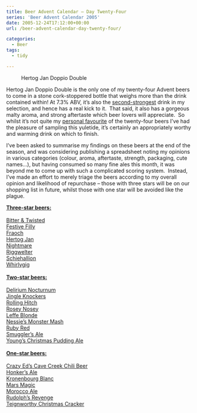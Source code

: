 ```yaml
---
title: Beer Advent Calendar – Day Twenty-Four
series: 'Beer Advent Calendar 2005'
date: 2005-12-24T17:12:00+00:00
url: /beer-advent-calendar-day-twenty-four/

categories:
  - Beer
tags:
  - tidy

---
```

<figure class="wp-block-image"><img decoding="async" src="https://cdn.iannelson.uk/uploads/2023/08/hertog-jan-doppio-double_76906363_o.jpg" alt="" /><figcaption class="wp-element-caption">Hertog Jan Doppio Double</figcaption></figure> 

Hertog Jan Doppio Double is the only one of my twenty-four Advent beers to come in a stone cork-stoppered bottle that weighs more than the drink contained within! At 7.3% ABV, it’s also the [second-strongest][1] drink in my selection, and hence has a real kick to it.&nbsp; That said, it also has a gorgeous malty aroma, and strong aftertaste which beer lovers will appreciate.&nbsp; So whilst it’s not quite my [personal favourite][2] of the twenty-four beers I’ve had the pleasure of sampling this yuletide, it’s certainly an appropriately worthy and warming drink on which to finish.

I’ve been asked to summarise my findings on these beers at the end of the season, and was considering publishing a spreadsheet noting my opinions in various categories (colour, aroma, aftertaste, strength, packaging, cute names&#8230;), but having consumed so many fine ales this month, it was beyond me to come up with such a complicated scoring system.&nbsp; Instead, I’ve made an effort to merely triage the beers according to my overall opinion and likelihood of repurchase &#8211; those with three stars will be on our shopping list in future, whilst those with one star will be avoided like the plague.

**<u>Three-star beers:</u>**  
&nbsp;  
 [Bitter & Twisted][3]  
[Festive Filly][3]  
[Fraoch][4]  
[Hertog Jan][5]  
[Nightmare][6]  
[Riggwelter][2]  
[Schiehallion][7]  
[Whirlygig][8]  
&nbsp;  
**<u>Two-star beers:</u>**  
&nbsp;  
 [Delirium Nocturnum][1]  
[Jingle Knockers][4]  
[Rolling Hitch][1]  
[Rosey Nosey][9]  
[Leffe Blonde][10]  
[Nessie’s Monster Mash][3]  
[Ruby Red][11]  
[Smuggler’s Ale][12]  
[Young’s Christmas Pudding Ale][13]  
&nbsp;  
**<u>One-star beers:</u>**  
&nbsp;  
 [Crazy Ed’s Cave Creek Chili Beer][14]  
[Honker’s Ale][15]  
[Kronenbourg Blanc][16]  
[Mars Magic][17]  
[Morocco Ale][18]  
[Rudolph’s Revenge][19]  
[Teignworthy Christmas Cracker][20]<!--kg-card-end: html-->

 [1]: https://blog.iannelson.uk/beer-advent-calendar-days-sixteen-and-seventeen/
 [2]: https://blog.iannelson.uk/beer-advent-calendar-day-six/
 [3]: https://blog.iannelson.uk/beer-advent-calendar-days-thirteen-fourteen-and-fifteen/
 [4]: https://blog.iannelson.uk/beer-advent-calendar-day-twenty-two/
 [5]: https://blog.iannelson.uk/beer-advent-calendar-day-twenty-four/
 [6]: https://blog.iannelson.uk/beer-advent-calendar-day-four/
 [7]: https://blog.iannelson.uk/beer-advent-calendar-day-three/
 [8]: https://blog.iannelson.uk/beer-advent-calendar-day-ten/
 [9]: https://blog.iannelson.uk/beer-advent-calendar-day-nine/
 [10]: https://blog.iannelson.uk/beer-advent-calendar-day-twelve/
 [11]: https://blog.iannelson.uk/beer-advent-calendar-day-twenty-three/
 [12]: https://blog.iannelson.uk/beer-advent-calendar-day-nineteen/
 [13]: https://blog.iannelson.uk/beer-advent-calendar-day-one/
 [14]: https://blog.iannelson.uk/beer-advent-calendar-day-two
 [15]: https://blog.iannelson.uk/beer-advent-calendar-day-twenty/
 [16]: https://blog.iannelson.uk/beer-advent-calendar-day-seven/
 [17]: https://blog.iannelson.uk/beer-advent-calendar-day-eight/
 [18]: https://blog.iannelson.uk/beer-advent-calendar-day-eighteen/
 [19]: https://blog.iannelson.uk/beer-advent-calendar-day-eleven/
 [20]: https://blog.iannelson.uk/beer-advent-calendar-day-five/